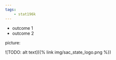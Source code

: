 ```yaml
---
tags:
    - stat196k
---
```


- outcome 1
- outcome 2


picture:

![TODO: alt text]({% link img/sac_state_logo.png %})

